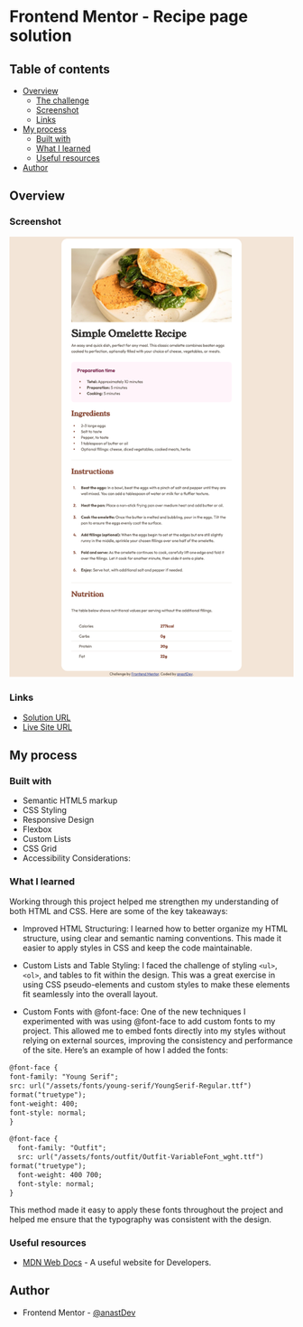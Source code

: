 # Frontend Mentor - Recipe page solution

## Table of contents

- [Overview](#overview)
  - [The challenge](#the-challenge)
  - [Screenshot](#screenshot)
  - [Links](#links)
- [My process](#my-process)
  - [Built with](#built-with)
  - [What I learned](#what-i-learned)
  - [Useful resources](#useful-resources)
- [Author](#author)

## Overview

### Screenshot

![](./screenshot.png)

### Links

- [Solution URL]()
- [Live Site URL]()

## My process

### Built with

- Semantic HTML5 markup
- CSS Styling
- Responsive Design
- Flexbox
- Custom Lists
- CSS Grid
- Accessibility Considerations:

### What I learned

Working through this project helped me strengthen my understanding of both HTML and CSS. Here are some of the key takeaways:

- Improved HTML Structuring:
  I learned how to better organize my HTML structure, using clear and semantic naming conventions. This made it easier to apply styles in CSS and keep the code maintainable.

- Custom Lists and Table Styling:
  I faced the challenge of styling `<ul>`, `<ol>`, and tables to fit within the design. This was a great exercise in using CSS pseudo-elements and custom styles to make these elements fit seamlessly into the overall layout.

- Custom Fonts with @font-face:
  One of the new techniques I experimented with was using @font-face to add custom fonts to my project. This allowed me to embed fonts directly into my styles without relying on external sources, improving the consistency and performance of the site. Here’s an example of how I added the fonts:

```
@font-face {
font-family: "Young Serif";
src: url("/assets/fonts/young-serif/YoungSerif-Regular.ttf") format("truetype");
font-weight: 400;
font-style: normal;
}
```

```
@font-face {
  font-family: "Outfit";
  src: url("/assets/fonts/outfit/Outfit-VariableFont_wght.ttf") format("truetype");
  font-weight: 400 700;
  font-style: normal;
}

```

This method made it easy to apply these fonts throughout the project and helped me ensure that the typography was consistent with the design.

### Useful resources

- [MDN Web Docs](https://developer.mozilla.org/en-US/docs/Web/CSS/CSS_box_model/Introduction_to_the_CSS_box_model) - A useful website for Developers.

## Author

- Frontend Mentor - [@anastDev](https://www.frontendmentor.io/profile/anastDev)
